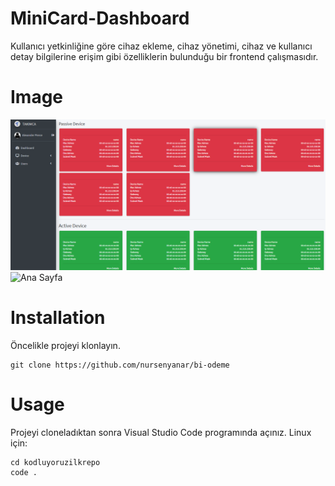 # MiniCard-Dashboard
Kullanıcı yetkinliğine göre cihaz ekleme, cihaz yönetimi, cihaz ve kullanıcı detay bilgilerine erişim gibi özelliklerin bulunduğu bir frontend çalışmasıdır.
# Image

![Ürünler](/dist/img/device.png)
![Ana Sayfa](/images/anasayfa.png)


# Installation

Öncelikle projeyi klonlayın.
```
git clone https://github.com/nursenyanar/bi-odeme
```

# Usage
Projeyi cloneladıktan sonra Visual Studio Code programında açınız.
Linux için:
```
cd kodluyoruzilkrepo
code .
```



